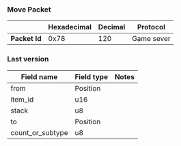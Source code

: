 ### Move Packet

|               | Hexadecimal | Decimal | Protocol   |
| ------------- | ----------- | ------- | ---------- |
| **Packet Id** | 0x78        | 120     | Game sever |

### Last version

| Field name       | Field type | Notes |
| ---------------- | ---------- | ----- |
| from             | Position   |       |
| item_id          | u16        |       |
| stack            | u8         |       |
| to               | Position   |       |
| count_or_subtype | u8         |       |
